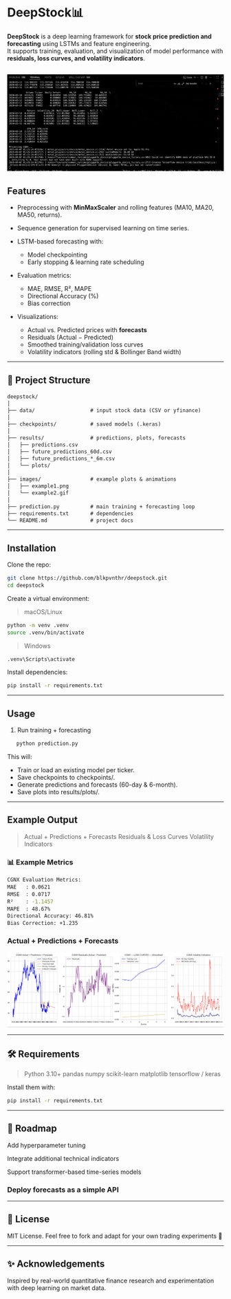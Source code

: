 # DeepStock📊 

**DeepStock** is a deep learning framework for **stock price prediction and forecasting** using LSTMs and feature engineering.  
It supports training, evaluation, and visualization of model performance with **residuals, loss curves, and volatility indicators**.

![Training Forecast GIF](images/example2.gif)
---

## Features

- Preprocessing with **MinMaxScaler** and rolling features (MA10, MA20, MA50, returns).  

- Sequence generation for supervised learning on time series.  
- LSTM-based forecasting with:
  - Model checkpointing  
  - Early stopping & learning rate scheduling  
- Evaluation metrics:
  - MAE, RMSE, R², MAPE  
  - Directional Accuracy (%)  
  - Bias correction  
- Visualizations:
  - Actual vs. Predicted prices with **forecasts**  
  - Residuals (Actual − Predicted)  
  - Smoothed training/validation loss curves  
  - Volatility indicators (rolling std & Bollinger Band width)  

---

## 📂  Project Structure

```
deepstock/
│
├── data/                  # input stock data (CSV or yfinance)
│
├── checkpoints/           # saved models (.keras)
│
├── results/               # predictions, plots, forecasts
│   ├── predictions.csv
│   ├── future_predictions_60d.csv
│   ├── future_predictions_*_6m.csv
│   └── plots/
│
├── images/                # example plots & animations
│   ├── example1.png
│   └── example2.gif
│
├── prediction.py          # main training + forecasting loop
├── requirements.txt       # dependencies
└── README.md              # project docs
```


---

## Installation

Clone the repo:
```bash
git clone https://github.com/blkpvnthr/deepstock.git
cd deepstock
```
Create a virtual environment:<br>
> macOS/Linux
``` bash
python -m venv .venv
source .venv/bin/activate
```
> Windows
``` bash
.venv\Scripts\activate
```

Install dependencies:
``` bash
pip install -r requirements.txt
```

---

## Usage

1. Run training + forecasting
``` bash
   python prediction.py
```

This will:
- Train or load an existing model per ticker.
- Save checkpoints to checkpoints/.
- Generate predictions and forecasts (60-day & 6-month).
- Save plots into results/plots/.

---

## Example Output
> Actual + Predictions + Forecasts
> Residuals & Loss Curves
> Volatility Indicators

### 📊 Example Metrics
``` bash
CGNX Evaluation Metrics:
MAE   : 0.0621
RMSE  : 0.0717
R²    : -1.1457
MAPE  : 48.67%
Directional Accuracy: 46.81%
Bias Correction: +1.235
```
### Actual + Predictions + Forecasts
![Forecast](images/example1.png)

---

## 🛠 Requirements

> Python 3.10+
> pandas
> numpy
> scikit-learn
> matplotlib
> tensorflow / keras

Install them with:
``` bash
pip install -r requirements.txt
```

---

## 🔮 Roadmap

 Add hyperparameter tuning

 Integrate additional technical indicators

 Support transformer-based time-series models

### Deploy forecasts as a simple API
---
## 📜 License

MIT License.
Feel free to fork and adapt for your own trading experiments 🚀

---

## ✨ Acknowledgements

Inspired by real-world quantitative finance research and experimentation with deep learning on market data.
